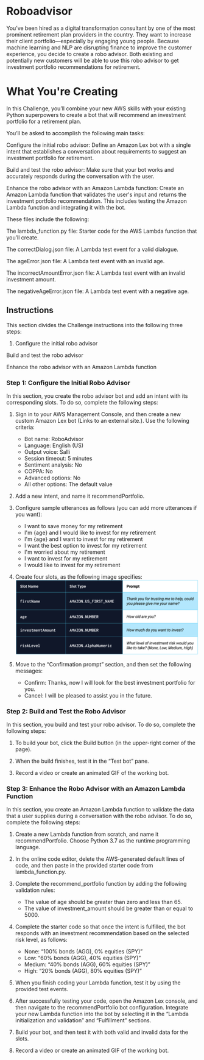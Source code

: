 # Roboadvisor

You’ve been hired as a digital transformation consultant by one of the most prominent retirement plan providers in the country. They want to increase their client portfolio—especially by engaging young people. Because machine learning and NLP are disrupting finance to improve the customer experience, you decide to create a robo advisor. Both existing and potentially new customers will be able to use this robo advisor to get investment portfolio recommendations for retirement.

# What You're Creating
In this Challenge, you’ll combine your new AWS skills with your existing Python superpowers to create a bot that will recommend an investment portfolio for a retirement plan.

You’ll be asked to accomplish the following main tasks:

Configure the initial robo advisor: Define an Amazon Lex bot with a single intent that establishes a conversation about requirements to suggest an investment portfolio for retirement.

Build and test the robo advisor: Make sure that your bot works and accurately responds during the conversation with the user.

Enhance the robo advisor with an Amazon Lambda function: Create an Amazon Lambda function that validates the user's input and returns the investment portfolio recommendation. This includes testing the Amazon Lambda function and integrating it with the bot.

These files include the following:

The lambda_function.py file: Starter code for the AWS Lambda function that you’ll create.

The correctDialog.json file: A Lambda test event for a valid dialogue.

The ageError.json file: A Lambda test event with an invalid age.

The incorrectAmountError.json file: A Lambda test event with an invalid investment amount.

The negativeAgeError.json file: A Lambda test event with a negative age.

## Instructions
This section divides the Challenge instructions into the following three steps:

1. Configure the initial robo advisor

Build and test the robo advisor

Enhance the robo advisor with an Amazon Lambda function

### Step 1: Configure the Initial Robo Advisor
In this section, you create the robo advisor bot and add an intent with its corresponding slots. To do so, complete the following steps:

1. Sign in to your AWS Management Console, and then create a new custom Amazon Lex bot (Links to an external site.). Use the following criteria:

    * Bot name: RoboAdvisor
    * Language: English (US)
    * Output voice: Salli
    * Session timeout: 5 minutes
    * Sentiment analysis: No
    * COPPA: No
    * Advanced options: No
    * All other options: The default value

2. Add a new intent, and name it recommendPortfolio.

3. Configure sample utterances as follows (you can add more utterances if you want):

    * I want to save money for my retirement
    * I'm {age} and I would like to invest for my retirement
    * I'm {age} and I want to invest for my retirement
    * I want the best option to invest for my retirement
    * I'm worried about my retirement
    * I want to invest for my retirement
    * I would like to invest for my retirement

4. Create four slots, as the following image specifies:
![slots](./slots.png)

5. Move to the “Confirmation prompt” section, and then set the following messages:

    * Confirm: Thanks, now I will look for the best investment portfolio for you.
    * Cancel: I will be pleased to assist you in the future.

### Step 2: Build and Test the Robo Advisor
In this section, you build and test your robo advisor. To do so, complete the following steps:

1. To build your bot, click the Build button (in the upper-right corner of the page).

2. When the build finishes, test it in the “Test bot” pane. 

3. Record a video or create an animated GIF of the working bot.

### Step 3: Enhance the Robo Advisor with an Amazon Lambda Function
In this section, you create an Amazon Lambda function to validate the data that a user supplies during a conversation with the robo advisor. To do so, complete the following steps:

1. Create a new Lambda function from scratch, and name it recommendPortfolio. Choose Python 3.7 as the runtime programming language.

2. In the online code editor, delete the AWS-generated default lines of code, and then paste in the provided starter code from lambda_function.py.

3. Complete the recommend_portfolio function by adding the following validation rules:

    * The value of age should be greater than zero and less than 65.
    * The value of investment_amount should be greater than or equal to 5000.

4. Complete the starter code so that once the intent is fulfilled, the bot responds with an investment recommendation based on the selected risk level, as follows:

    * None: “100% bonds (AGG), 0% equities (SPY)”
    * Low: “60% bonds (AGG), 40% equities (SPY)”
    * Medium: “40% bonds (AGG), 60% equities (SPY)”
    * High: “20% bonds (AGG), 80% equities (SPY)”

5. When you finish coding your Lambda function, test it by using the provided test events.

6. After successfully testing your code, open the Amazon Lex console, and then navigate to the recommendPortfolio bot configuration. Integrate your new Lambda function into the bot by selecting it in the “Lambda initialization and validation” and “Fulfillment” sections.

7. Build your bot, and then test it with both valid and invalid data for the slots.

8. Record a video or create an animated GIF of the working bot.

